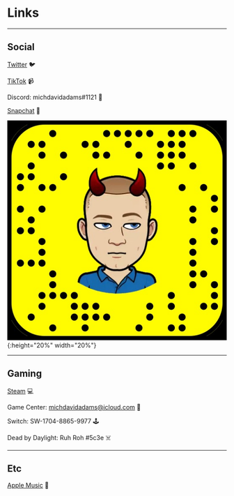 # Links

---

## Social

[Twitter](<https://twitter.com/michdavidadams>) 🐦

[TikTok](<https://www.tiktok.com/@michaeldavidadams>) 📹

Discord: michdavidadams#1121 👾

[Snapchat](<https://www.snapchat.com/add/michaeldadams>) 👻

![Snapchat code](/assets/snapchat.JPG){:height="20%" width="20%"}

---

## Gaming

[Steam](<https://steamcommunity.com/id/michdavidadams/>) 💻

Game Center: michdavidadams@icloud.com 📱

Switch: SW-1704-8865-9977 🕹️

Dead by Daylight: Ruh Roh #5c3e ☠️

---

## Etc

[Apple Music](<https://music.apple.com/profile/michdavidadams>) 🎵
